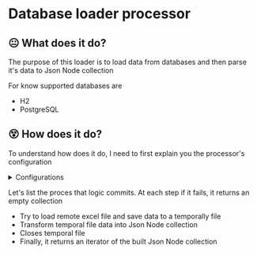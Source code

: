 # Database loader processor

## :neutral_face: What does it do?

The purpose of this loader is to load data from databases and then parse it's data to Json Node collection 

For know supported databases are

 - H2
 - PostgreSQL

## :dizzy_face: How does it do?

To understand how does it do, I need to first explain you the processor's configuration

<details>
    <summary>Configurations</summary>

- **db.url** (REQUIRED)
    
    Database url

- **source.username** (REQUIRED)
  
    User token identification 

- **source.auth**
  
    Represents the mechanism to authenticate to remote host. By default it uses *Basic auth*. If you don't define this parameter or you define as BASIC, you **must** define *source.user* and *source.password*.

- **source.password**
- 
    User password



</details>

Let's list the proces that logic commits. At each step if it fails, it returns an empty collection

- Try to load remote excel file and save data to a temporally file
- Transform temporal file data into Json Node collection
- Closes temporal file
- Finally, it returns an iterator of the built Json Node collection